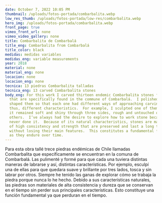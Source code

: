 ```yaml
---
date: October 7, 2022 10:05 PM
thumbnail: /uploads/fotos-portada/combarbalita.webp
low_res_thumb: /uploads/fotos-portada/low-res/combarbalita.webp
hero_img: /uploads/fotos-portada/combarbalita.webp
front_page: true
vimeo_front_url: none
vimeo_video_gallery: none
title: Combarbalita de Combarbalá
title_eng: Combarbalita from Combarbalá
title_color: black
medidas: medidas variables
medidas_eng: variable measurements
year: 2018
material: none
material_eng: none
locacion: none
locacion_eng: none
tecnica: 13 piedras Combarbalita talladas
tecnica_eng: 13 carved Combarbalita stones
body_eng: For this work I carved thirteen endemic Combarbalita stones from Chile
  that are specifically found in the commune of Combarbalá.  I polished and
  shaped them so that each one had different ways of approaching carving and
  thus, different characteristics.  For example, I sculpted one of them so that
  it remained soft and shiny through three sides, rough and untouched on
  others.  I’ve always had the desire to explore how to work stone because I’ve
  never done it.  Because of its natural characteristics, stones are materials
  of high consistency and strength that are preserved and last a long time
  without losing their main features.  This constitutes a fundamental function
  as they endure over time.
---
```

Para esta obra tallé trece piedras endémicas de Chile llamadas Combarbalita que específicamente se encuentran en la comuna de Combarbalá.  Las pulimenté y formé para que cada una tuviera distintas maneras de labrarse y así, distintas características.  Por ejemplo, esculpí una de ellas para que quedara suave y brillante por tres lados, tosca y sin labrar por otros.  Siempre he tenido las ganas de explorar cómo se trabaja la piedra porque nunca lo he hecho. Debido a sus características naturales, las piedras son materiales de alta consistencia y dureza que se conservan en el tiempo sin perder sus principales características.  Esto constituye una función fundamental ya que perduran en el tiempo.  